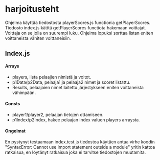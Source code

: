 # harjoitusteht #

Ohjelma käyttää tiedostosta playerScores.js functionia getPlayerScores. Tiedosto index.js kätttä getPlayerScores functiota hakemaan voittajat. Voittaja on se jolla on suurempi luku. Ohjelma lopuksi sorttaa listan eniten voittaneista vähiten voittaneisiin.
## Index.js 
#### Arrays
* players, lista pelaajien nimistä ja voitot.
* p1Data/p2Data, pelaaja1 ja pelaaja2 nimet ja scoret listattu.
* Results, pelaajaien nimet laitettu järjestykseen eniten voittaneista vähimpään.
#### Consts
* player1/player2, pelaajan tietojen ottamiseen.
* p1Index/p2Index, hakee pelaajan index valuen players arraysta.

#### Ongelmat
 En pystynyt testaamaan index.test.js tiedostoa käytäen antaa virhe koodin "SyntaxError: Cannot use import statement outside a module" yritin kattoa ratkaisua, en    löytänyt ratkaisua joka ei tarvitse tiedostojen muutamita.
